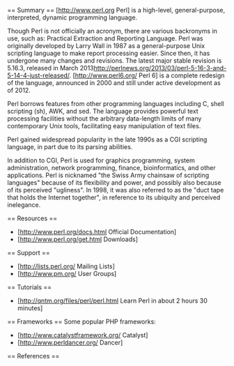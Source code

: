 == Summary ==
[http://www.perl.org Perl] is a high-level, general-purpose, interpreted, dynamic programming language.

Though Perl is not officially an acronym, there are various backronyms in use, such as: Practical Extraction and Reporting Language. Perl was originally developed by Larry Wall in 1987 as a general-purpose Unix scripting language to make report processing easier. Since then, it has undergone many changes and revisions. The latest major stable revision is 5.16.3, released in March 2013<ref>http://perlnews.org/2013/03/perl-5-16-3-and-5-14-4-just-released/</ref>. [http://www.perl6.org/ Perl 6] is a complete redesign of the language, announced in 2000 and still under active development as of 2012.

Perl borrows features from other programming languages including C, shell scripting (sh), AWK, and sed. The language provides powerful text processing facilities without the arbitrary data-length limits of many contemporary Unix tools, facilitating easy manipulation of text files. 

Perl gained widespread popularity in the late 1990s as a CGI scripting language, in part due to its parsing abilities.

In addition to CGI, Perl is used for graphics programming, system administration, network programming, finance, bioinformatics, and other applications. Perl is nicknamed "the Swiss Army chainsaw of scripting languages" because of its flexibility and power, and possibly also because of its perceived "ugliness". In 1998, it was also referred to as the "duct tape that holds the Internet together", in reference to its ubiquity and perceived inelegance.

== Resources ==
* [http://www.perl.org/docs.html Official Documentation]
* [http://www.perl.org/get.html Downloads]

== Support ==
* [http://lists.perl.org/ Mailing Lists]
* [http://www.pm.org/ User Groups]

== Tutorials ==
* [http://qntm.org/files/perl/perl.html Learn Perl in about 2 hours 30 minutes]

== Frameworks ==
Some popular PHP frameworks:
* [http://www.catalystframework.org/ Catalyst]
* [http://www.perldancer.org/ Dancer]

== References ==
<references />